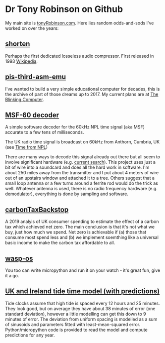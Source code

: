# Dr Tony Robinson on Github

My main site is [tonyRobinson.com](https://tonyRobinson.com). Here lies random odds-and-sods I've worked on over the years:

## [shorten](https://github.com/janstary/shorten)

Perhaps the first dedicated losseless audio compressor.  First released in 1993 [Wikipedia](https://en.wikipedia.org/wiki/Shorten_(codec)).

## [pis-third-asm-emu](https://github.com/drtonyr/pis-third-asm-emu)

I've wanted to build a very simple educational computer for decades, this is the archive of part of those dreams up to 2017.
My current plans are at [The Blinking Computer](https://blinkingcomputer.org).

## [MSF-60 decoder](https://drtonyr.github.io/MSF60decoder)

A simple software decoder for the 60kHz NPL time signal (aka MSF) accurate to a few tens of milliseconds.

The UK radio time signal is broadcast on 60kHz from Anthorn, Cumbria, UK (see [Time from NPL](https://en.wikipedia.org/wiki/Time_from_NPL_(MSF)))

There are many ways to decode this signal already out there but all seem to involve significant hardware (e.g. [current search](https://www.google.com/search?q=msf+decoder)).  This project uses just a bit of wire into a soundcard and does all the hard work in software.   I'm about 250 miles away from the transmitter and I put about 4 meters of wire out of an upstairs window and attached it to a tree.  Others suggest that a small loop antenna or a few turns around a ferrite rod would do the trick as well.  Whatever antenna is used, there is no radio frequency hardware (e.g. demodulator), everything is done by sampling and software.
  
## [carbonTaxBackstop](https://drtonyr.github.io/carbonTaxBackstop)

A 2019 analyis of UK consumer spending to estimate the effect of a carbon tax which achieved net zero.  The main conclusion is that it's not what we buy, just how much we spend.  Net zero is achievable if (a) those that consume most spend less and (b) we implement soemthing like a universal basic income to make the carbon tax affordable to all.

## [wasp-os](https://github.com/wasp-os/wasp-os)

You too can write micropython and run it on your watch - it's great fun, give it a go.

## [UK and Ireland tide time model (with predictions)](https://drtonyr.github.io/tide)

Tide clocks assume that high tide is spaced every 12 hours and 25 minutes.  They look good, but on average they have about 38 minutes of error (one standard deviation), however a little modelling can get this down to 9 minutes of error.  The deviation from uniform spacing is modelled as a sum of sinusoids and parameters fitted with least-mean-squared error.  Python/micropython code is provided to read the model and compute predictions for any year.
